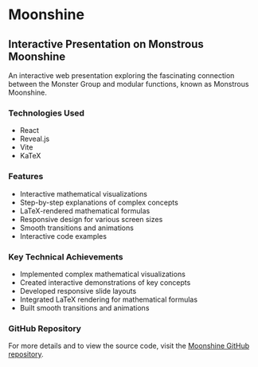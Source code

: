 # Moonshine

## Interactive Presentation on Monstrous Moonshine

An interactive web presentation exploring the fascinating connection between the Monster Group and modular functions, known as Monstrous Moonshine.

### Technologies Used
- React
- Reveal.js
- Vite
- KaTeX

### Features
- Interactive mathematical visualizations
- Step-by-step explanations of complex concepts
- LaTeX-rendered mathematical formulas
- Responsive design for various screen sizes
- Smooth transitions and animations
- Interactive code examples


### Key Technical Achievements
- Implemented complex mathematical visualizations
- Created interactive demonstrations of key concepts
- Developed responsive slide layouts
- Integrated LaTeX rendering for mathematical formulas
- Built smooth transitions and animations

### GitHub Repository
For more details and to view the source code, visit the [Moonshine GitHub repository](https://github.com/andrewlidong/moonshine-slides). 